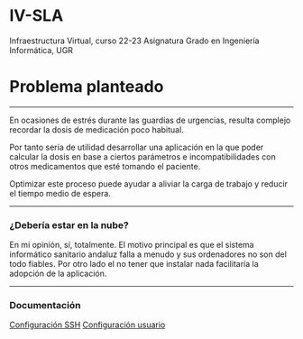# IV-SLA
Infraestructura Virtual, curso 22-23 Asignatura Grado en Ingeniería Informática, UGR

# Problema planteado
----

En ocasiones de estrés durante las guardias de urgencias, resulta complejo recordar la dosis de medicación poco habitual. 

Por tanto sería de utilidad desarrollar una aplicación en la que poder calcular la dosis en base a ciertos parámetros e incompatibilidades con otros medicamentos que esté tomando el paciente.

Optimizar este proceso puede ayudar a aliviar la carga de trabajo y reducir el tiempo medio de espera.

----
### ¿Debería estar en la nube?
En mi opinión, sí, totalmente. El motivo principal es que el sistema informático sanitario andaluz falla a menudo y sus ordenadores no son del todo fiables.
Por otro lado el no tener que instalar nada facilitaría la adopción de la aplicación.

---
### Documentación

[Configuración SSH](https://github.com/albegadel/IV-SLA/images/ssh.png)
[Configuración usuario](https://github.com/albegadel/IV-SLA/images/config-usuario-github.png)